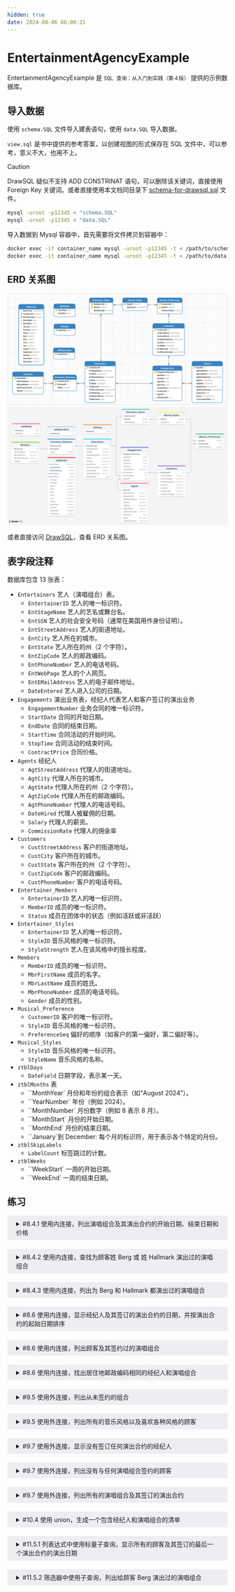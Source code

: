 ```yaml
---
hidden: true
date: 2024-08-06 06:00:21
---
```


# EntertainmentAgencyExample

EntertainmentAgencyExample 是 `SQL 查询：从入门到实践（第４版）` 提供的示例数据库。

## 导入数据

使用 `schema.SQL` 文件导入建表语句，使用 `data.SQL` 导入数据。

`view.sql` 是书中提供的参考答案，以创建视图的形式保存在 SQL 文件中，可以参考，意义不大，也用不上。

> [!CAUTION]
> DrawSQL 疑似不支持 ADD CONSTRINAT 语句，可以删除该关键词，直接使用 Foreign Key 关键词。或者直接使用本文档同目录下 [schema-for-drawsql.sql](./schema-for-drawsql.sql) 文件。

```sh
mysql -uroot -p12345 < "schema.SQL"
mysql -uroot -p12345 < "data.SQL"
```

导入数据到 Mysql 容器中，首先需要将文件拷贝到容器中：

```sh
docker exec -it container_name mysql -uroot -p12345 -t < /path/to/schema.SQL
docker exec -it container_name mysql -uroot -p12345 -t < /path/to/data.SQL
```

## ERD 关系图

![Navicate Export ERD](./imgs/image.png)
![DrawSQL Export ERD](./imgs/drawsql.png)

或者直接访问 [DrawSQL](https://drawsql.app/teams/sql-404/diagrams/entertainmentagencyexample)，查看 ERD 关系图。

## 表字段注释

数据库包含 13 张表：

- `Entertainers` 艺人（演唱组合）表。
  - `EntertainerID` 艺人的唯一标识符。
  - `EntStageName` 艺人的艺名或舞台名。
  - `EntSSN` 艺人的社会安全号码（通常在美国用作身份证明）。
  - `EntStreetAddress` 艺人的街道地址。
  - `EntCity` 艺人所在的城市。
  - `EntState` 艺人所在的州（2 个字符）。
  - `EntZipCode` 艺人的邮政编码。
  - `EntPhoneNumber` 艺人的电话号码。
  - `EntWebPage` 艺人的个人网页。
  - `EntEMailAddress` 艺人的电子邮件地址。
  - `DateEntered` 艺人进入公司的日期。
- `Engagements` 演出业务表，经纪人代表艺人和客户签订的演出业务
  - `EngagementNumber` 业务合同的唯一标识符。
  - `StartDate` 合同的开始日期。
  - `EndDate` 合同的结束日期。
  - `StartTime` 合同活动的开始时间。
  - `StopTime` 合同活动的结束时间。
  - `ContractPrice` 合同价格。
- `Agents` 经纪人
  - `AgtStreetAddress` 代理人的街道地址。
  - `AgtCity` 代理人所在的城市。
  - `AgtState` 代理人所在的州（2 个字符）。
  - `AgtZipCode` 代理人所在的邮政编码。
  - `AgtPhoneNumber` 代理人的电话号码。
  - `DateHired` 代理人被雇佣的日期。
  - `Salary` 代理人的薪资。
  - `CommissionRate` 代理人的佣金率
- `Customers`
  - `CustStreetAddress` 客户的街道地址。
  - `CustCity` 客户所在的城市。
  - `CustState` 客户所在的州（2 个字符）。
  - `CustZipCode` 客户的邮政编码。
  - `CustPhoneNumber` 客户的电话号码。
- `Entertainer_Members`
  - `EntertainerID` 艺人的唯一标识符。
  - `MemberID` 成员的唯一标识符。
  - `Status` 成员在团体中的状态（例如活跃或非活跃）
- `Entertainer_Styles`
  - `EntertainerID` 艺人的唯一标识符。
  - `StyleID` 音乐风格的唯一标识符。
  - `StyleStrength` 艺人在该风格中的擅长程度。
- `Members`
  - `MemberID` 成员的唯一标识符。
  - `MbrFirstName` 成员的名字。
  - `MbrLastName` 成员的姓氏。
  - `MbrPhoneNumber` 成员的电话号码。
  - `Gender` 成员的性别。
- `Musical_Preference`
  - `CustomerID` 客户的唯一标识符。
  - `StyleID` 音乐风格的唯一标识符。
  - `PreferenceSeq` 偏好的顺序（如客户的第一偏好，第二偏好等）。
- `Musical_Styles`
  - `StyleID` 音乐风格的唯一标识符。
  - `StyleName` 音乐风格的名称。
- `ztblDays`
  - `DateField` 日期字段，表示某一天。
- `ztblMonths` 表
  - ``MonthYear` 月份和年份的组合表示（如“August 2024”）。
  - ``YearNumber` 年份（例如 2024）。
  - ``MonthNumber` 月份数字（例如 8 表示 8 月）。
  - ``MonthStart` 月份的开始日期。
  - ``MonthEnd` 月份的结束日期。
  - ``January`到 December: 每个月的标识符，用于表示各个特定的月份。
- `ztblSkipLabels`
  - `LabelCount` 标签跳过的计数。
- `ztblWeeks`
  - ``WeekStart` 一周的开始日期。
  - ``WeekEnd` 一周的结束日期。

## 练习

<details style="padding: 8px 20px; margin-bottom: 20px; background-color: rgba(142, 150, 170, 0.14);">
<summary markdown="span">#8.4.1 使用内连接，列出演唱组合及其演出合约的开始日期、结束日期和价格</summary>

返回 111 条记录：

```sql
select EntStageName, StartDate, EndDate, ContractPrice
from Entertainers
inner join Engagements
on Entertainers.EntertainerID = Engagements.EntertainerID;
```

书中示例同上，可参考 view.sql 文件中 CH08_Entertainers_And_Contracts。

</details>

<details style="padding: 8px 20px; margin-bottom: 20px; background-color: rgba(142, 150, 170, 0.14);">
<summary markdown="span">#8.4.2 使用内连接，查找为顾客姓 Berg 或 姓 Hallmark 演出过的演唱组合</summary>

需求分析，可以将需求拆分为给顾客 Berg 演出过的演唱组合以及给顾客 Hallmark 演出过的演唱组合的并集，可以使用 Where 子句过滤笛卡尔积，只留下给 Berg 演出过的演唱组合，以及给顾客 Hallmark 演唱过的组合。

返回 8 条记录：

```sql
select distinct Entertainers.EntStageName
from Entertainers
inner join Engagements
on Entertainers.EntertainerID = Engagements.EntertainerID
inner join Customers
on Engagements.CustomerID = Customers.CustomerID
where Customers.CustLastName =  'Berg'
or Customers.CustLastName = 'Hallmark';
```

书中示例，返回 8 条记录，可参考 view.sql 文件中 CH08_Entertainers_For_Berg_OR_Hallmark：

```sql
SELECT DISTINCT Entertainers.EntStageName
FROM (
  Entertainers
  INNER JOIN Engagements
  ON Entertainers.EntertainerID = Engagements.EntertainerID
)
INNER JOIN Customers
ON Customers.CustomerID = Engagements.CustomerID
WHERE Customers.CustLastName = 'Berg'
OR Customers.CustLastName = 'Hallmark';
```

</details>

<details style="padding: 8px 20px; margin-bottom: 20px; background-color: rgba(142, 150, 170, 0.14);">
<summary markdown="span">#8.4.3 使用内连接，列出为 Berg 和 Hallmark 都演出过的演唱组合</summary>

可以将需求拆分为，为 Berg 演出过的演唱组合与为 Hallmark 演出过的演唱组合的交集。

返回 4 条记录：

```sql
select distinct A.EntStageName
from(
	(
		select Entertainers.EntertainerID, EntStageName from Entertainers
		inner join Engagements
		on Engagements.EntertainerID = Entertainers.EntertainerID
		inner join Customers
		on Customers.CustomerID = Engagements.CustomerID
		where Customers.CustLastName = "Berg"
	) as A
	inner join
	(
		select Entertainers.EntertainerID, Entertainers.EntStageName from Entertainers
		inner join Engagements
		on Engagements.EntertainerID = Entertainers.EntertainerID
		inner join Customers
		on Customers.CustomerID = Engagements.CustomerID
		where Customers.CustLastName = "Hallmark"
	) as B
	on A.EntertainerID = B.EntertainerID
);
```

书中示例，返回 4 条记录，可参考 view.sql 文件中 CH08_Entertainers_Berg_AND_Hallmark：

```sql
SELECT EntBerg.EntStageName
    FROM
       (SELECT DISTINCT Entertainers.EntertainerID,
          Entertainers.EntStageName
        FROM (Entertainers
        INNER JOIN Engagements
          ON Entertainers.EntertainerID =
             Engagements.EntertainerID)
        INNER JOIN Customers
          ON Customers.CustomerID =
             Engagements.CustomerID
        WHERE Customers.CustLastName = 'Berg')
    AS EntBerg INNER JOIN
      (SELECT DISTINCT Entertainers.EntertainerID,
          Entertainers.EntStageName
       FROM (Entertainers
       INNER JOIN Engagements
         ON Entertainers.EntertainerID =
            Engagements.EntertainerID)
       INNER JOIN Customers
         ON Customers.CustomerID =
            Engagements.CustomerID
       WHERE Customers.CustLastName = 'Hallmark')
      AS EntHallmark
    ON EntBerg.EntertainerID =
        EntHallmark.EntertainerID
```

</details>

<details style="padding: 8px 20px; margin-bottom: 20px; background-color: rgba(142, 150, 170, 0.14);">
<summary markdown="span">#8.6 使用内连接，显示经纪人及其签订的演出合约的日期，并按演出合约的起始日期排序</summary>

需求分析，由于并没有说要列出没有任何合约的经纪人，所以使用内连接即可以获得。

返回 111 条记录：

```sql
select Agents.AgtFirstName, Agents.AgtLastName, Engagements.StartDate, Engagements.StartTime
from Agents
inner join Engagements
on Agents.AgentID = Engagements.AgentID
order by Engagements.StartDate, Engagements.StartTime;
```

书中示例同上，可参考 view.sql 文件中的 CH08_Agents_Booked_Dates

</details>
<details style="padding: 8px 20px; margin-bottom: 20px; background-color: rgba(142, 150, 170, 0.14);">
<summary markdown="span">#8.6 使用内连接，列出顾客及其签约过的演唱组合</summary>

返回 75 条记录：

```sql
select
distinct Customers.CustomerID,
Customers.CustFirstName,
Customers.CustLastName,
Entertainers.EntertainerID
from Customers
inner join Engagements
on Customers.CustomerID = Engagements.CustomerID
inner join Entertainers
on Engagements.EntertainerID = Entertainers.EntertainerID;
```

书中示例返回 75 条记录，可参考 view.sql 文件中的 CH08_Customers_Booked_Entertainers

```sql
SELECT DISTINCT Concat(Customers.CustFirstName, ' ', Customers.CustLastName) AS CustFullName, Entertainers.EntStageName
FROM (Customers
INNER JOIN Engagements
ON Customers.CustomerID = Engagements.CustomerID)
INNER JOIN Entertainers
ON Entertainers.EntertainerID = Engagements.EntertainerID;
```

</details>
<details style="padding: 8px 20px; margin-bottom: 20px; background-color: rgba(142, 150, 170, 0.14);">
<summary markdown="span">#8.6 使用内连接，找出居住地邮政编码相同的经纪人和演唱组合</summary>

返回 10 条记录：

```sql
select
distinct
Entertainers.EntStageName,
Entertainers.EntZipCode,
Agents.AgtFirstName,
Agents.AgtLastName,
Agents.AgtZipCode
from Entertainers
inner JOIN Agents
on Entertainers.EntZipCode = Agents.AgtZipCode;
```

书中示例同上，可参考 view.sql 文件中的 CH08_Agents_Entertainers_Same_Postal

</details>
<details style="padding: 8px 20px; margin-bottom: 20px; background-color: rgba(142, 150, 170, 0.14);">
<summary markdown="span">#9.5 使用外连接，列出从未签约的组合</summary>

返回 1 条记录：

```sql
select Entertainers.EntertainerID,Entertainers.EntStageName
from Entertainers
left join Engagements
on Entertainers.EntertainerID = Engagements.EntertainerID
where Engagements.EntertainerID is NULL;
```

书中示例同上，可参考 view.sql 文件中 CH09_Entertainers_Never_Booked。

</details>
<details style="padding: 8px 20px; margin-bottom: 20px; background-color: rgba(142, 150, 170, 0.14);">
<summary markdown="span">#9.5 使用外连接，列出所有的音乐风格以及喜欢各种风格的顾客</summary>

left join 只有在 1 对多，1 对多的情况下，才不会出现意外情况。而本需求可以查看 DrawSQL 的 ERD 图可以看出，Musical_Styles 与 Musical_Preferences 是 1 对多，而 Musical_Preferences 和 Customers 是多对 1，不适合连续 left join，也就是不适用 `Musical_Styles left join Musical_Preferences left join Customers` 的情况。

但由于 Customer 和 Musical_Preferences 是 1 对多的情况，这两者表适合内连接，所以先将这两张表连接，作为新的结果集，然后 Musical_Styles 就可以和这个结果集进行左连接了。

返回 41 条记录：

```sql
select
Musical_Styles.StyleID, Musical_Styles.StyleName,
Customers.CustomerID, Customers.CustFirstName, Customers.CustLastName
from Musical_Styles
left join (
	Musical_Preferences
	INNER JOIN Customers
	on Musical_Preferences.CustomerID = Customers.CustomerID
)
on Musical_Preferences.StyleID = Musical_Styles.StyleID;
```

书中示例同上左连接示例，可参考 view.sql 文件中 CH09_All_Styles_And_Any_Customers。

知晓逻辑后就可以使用右外连接来改写上述 SQL，返回 41 条记录：

```sql
select Musical_Styles.StyleID, Musical_Styles.StyleName,
Customers.CustomerID, Customers.CustFirstName, CustLastName
from Customers
inner join Musical_Preferences
on Customers.CustomerID = Musical_Preferences.CustomerID
right join Musical_Styles
on Musical_Styles.StyleID = Musical_Preferences.StyleID
```

</details>

<details style="padding: 8px 20px; margin-bottom: 20px; background-color: rgba(142, 150, 170, 0.14);">
<summary markdown="span">#9.7 使用外连接，显示没有签订任何演出合约的经纪人</summary>

返回 1 条记录：

```sql
select Agents.AgentID, Agents.AgtFirstName, Agents.AgtLastName
from Agents
left join Engagements
on Engagements.AgentID = Agents.AgentID
where Engagements.AgentID is NULL;
```

书中示例同上，可参考 view.sql 文件中的 CH09_Agents_No_Contracts

</details>
<details style="padding: 8px 20px; margin-bottom: 20px; background-color: rgba(142, 150, 170, 0.14);">
<summary markdown="span">#9.7 使用外连接，列出没有与任何演唱组合签约的顾客</summary>

返回 2 条记录：

```sql
select Customers.CustomerID, Customers.CustFirstName, Customers.CustLastName
from Customers
left join Engagements
on Customers.CustomerID = Engagements.CustomerID
where Engagements.CustomerID is NULL;
```

书中示例同上，可参考 view.sql 文件中的 CH09_Customers_No_Bookings

</details>
<details style="padding: 8px 20px; margin-bottom: 20px; background-color: rgba(142, 150, 170, 0.14);">
<summary markdown="span">#9.7 使用外连接，列出所有的演唱组合及其签订的演出合约</summary>

返回 2 条记录：

```sql
select Entertainers.EntStageName, Engagements.StartDate, EngagementNumber, Engagements.CustomerID
from Entertainers
left JOIN Engagements
on Entertainers.EntertainerID = Engagements.EntertainerID;
```

书中示例同上，可参考 view.sql 文件中的 CH09_All_Entertainers_And_Any_Engagements

</details>

<details style="padding: 8px 20px; margin-bottom: 20px; background-color: rgba(142, 150, 170, 0.14);">
<summary markdown="span">#10.4 使用 union，生成一个包含经纪人和演唱组合的清单</summary>

书中示例，返回 22 条记录，可参考 view.sql 文件中 CH10_Agents_UNION_Entertainers：

```sql
SELECT
concat(Agents.AgtLastName, ', ', Agents.AgtFirstName) AS NAME,
'Agent' AS Type
FROM Agents
UNION
SELECT
	Entertainers.EntStageName,
	'Entertainer' AS Type
FROM Entertainers
```

</details>

<details style="padding: 8px 20px; margin-bottom: 20px; background-color: rgba(142, 150, 170, 0.14);">
<summary markdown="span">#11.5.1 列表达式中使用标量子查询，显示所有的顾客及其签订的最后一个演出合约的演出日期</summary>

书中示例，返回 15 条记录，可参考 view.sql 文件中 CH11_Customers_Last_Booking：

```sql
SELECT
	Customers.CustFirstName,
	Customers.CustLastName,
	( SELECT MAX( StartDate ) FROM Engagements
		WHERE Engagements.CustomerID = Customers.CustomerID
	)
	AS LastBooking
FROM Customers;
```

</details>

<details style="padding: 8px 20px; margin-bottom: 20px; background-color: rgba(142, 150, 170, 0.14);">
<summary markdown="span">#11.5.2 筛选器中使用子查询，列出给顾客 Berg 演出过的演唱组合</summary>

书中示例，返回 6 条记录，可参考 view.sql 文件中 CH11_Entertainers_Berg_EXISTS：

```sql
SELECT EntertainerID, EntStageName
FROM Entertainers
WHERE EXISTS (
	SELECT * FROM Customers
	INNER JOIN Engagements
	ON Customers.CustomerID = Engagements.CustomerID
	WHERE Customers.CustLastName = 'Berg'
	AND Engagements.EntertainerID = Entertainers.EntertainerID
)
```

</details>
